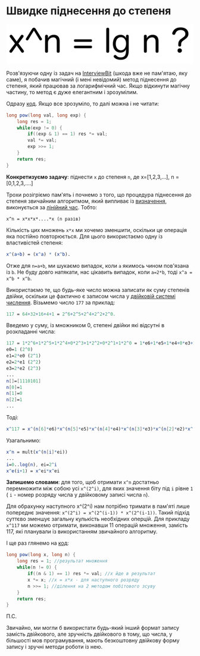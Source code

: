 # Швидке піднесення до степеня

![logo](assets/xn.png)

Розв'язуючи одну із задач на [InterviewBit](https://www.interviewbit.com) (шкода вже не пам'ятаю, яку саме),
я побачив магічний (і мені невідомий) метод піднесення до степеня, який працював
за логарифмічний час. Якщо відкинути магічну частину, то метод є дуже елегантним і зрозумілим.

Одразу [код](https://github.com/YaroslavHavrylovych/dsa/blob/development/algorithms/math/exponentiation_by_squaring/java/Exponentiation.java). Якщо все зрозуміло, то далі можна і не читати:

```java
long pow(long val, long exp) {
    long res = 1;
    while(exp != 0) {
        if((exp & 1) == 1) res *= val;
        val *= val;
        exp >>= 1;
    }
    return res;
}
```

**Конкретизуємо задачу**: піднести `x` до степеня `n`, де x=[1,2,3,...], n = [0,1,2,3,....]

Трохи розігріємо пам'ять і почнемо з того, що процедура піднесення до степеня звичайним алгоритмом, який випливає із 
[визначення](https://uk.wikipedia.org/wiki/%D0%9F%D1%96%D0%B4%D0%BD%D0%B5%D1%81%D0%B5%D0%BD%D0%BD%D1%8F_%D0%B4%D0%BE_%D1%81%D1%82%D0%B5%D0%BF%D0%B5%D0%BD%D1%8F),
виконується за [лінійний час](https://uk.wikipedia.org/wiki/%D0%A7%D0%B0%D1%81%D0%BE%D0%B2%D0%B0_%D1%81%D0%BA%D0%BB%D0%B0%D0%B4%D0%BD%D1%96%D1%81%D1%82%D1%8C_%D0%B0%D0%BB%D0%B3%D0%BE%D1%80%D0%B8%D1%82%D0%BC%D1%83#%D0%9B%D1%96%D0%BD%D1%96%D0%B9%D0%BD%D0%B8%D0%B9_%D1%87%D0%B0%D1%81).
Тобто:

```
x^n = x*x*x*....*x (n разів)
```

Кількість цих множень `x*x` ми хочемо зменшити, оскільки це операція яка постійно повторюється.
Для цього використаємо одну із властивістей степеня:

```mathematica
x^(a+b) = (x^a) * (x^b).
```

Отже для `n=a+b`, ми шукаємо випадок, коли `a` якимось чином пов'язана із `b`. Не буду довго натякати, нас цікавить випадок, коли `a=2*b`, тоді `x^a = x^b * x^b`.

Використаємо те, що будь-яке число можна записати як суму степенів двійки, оскільки це фактично є записом числа у 
[двійковій системі числення](https://uk.wikipedia.org/wiki/%D0%94%D0%B2%D1%96%D0%B9%D0%BA%D0%BE%D0%B2%D0%B0_%D1%81%D0%B8%D1%81%D1%82%D0%B5%D0%BC%D0%B0_%D1%87%D0%B8%D1%81%D0%BB%D0%B5%D0%BD%D0%BD%D1%8F). Візьмемо число `177` за приклад:

```mathematica
117 = 64+32+16+4+1 = 2^6+2^5+2^4+2^2+2^0. 
```

Введемо у суму, із множником 0, степені двійки які відсутні в розкладанні числа:

```mathematica
117 = 1*2^6+1*2^5+1*2^4+0*2^3+1*2^2+0*2^1+1*2^0 = 1*e6+1*e5+1*e4+0*e3+1*e2+0*e1+1*e0,
e0=1 (2^0)
e1=2*e0 (2^1)
e2=2*e1 (2^2)
e3=2*e2 (2^3)
...
n[]=[1110101]
n[0]=1
n[1]=0
n[2]=1
...
```

Тоді:

```mathematica
x^117 = x^(n[6]*e6)*x^(n[5]*e5)*x^(n[4]*e4)*x^(n[3]*e3)*x^(n[2]*e2)*x^(n[1]*e1)*x^(n[0]*e0)
```

Узагальнимо:

```mathematica
x^n = mult(x^(n[i]*ei)) 
...
i=0..log(n), ei=2^i
x^e(i+1) = x^ei*x^ei
```

**Запишемо словами**: для того, щоб отримати `x^n` достатньо перемножити між собою усі `x^(2^i)`, для яких значення біту під `i` рівне `1`  ( `i` - номер розряду числа у двійковому записі числа `n`).

Для обрахунку наступного x^(2^i) нам потрібно тримати в пам'яті лише попереднє значення: `x^(2^i) = x^(2^(i-1)) * x^(2^(i-1))`. Такий підхід суттєво зменшує загальну кулькість необхідних оперцій. Для прикладу `x^117` ми можемо отримати, виконавши 11 операцій множення, замість 117, які планували із використанням звичайного алгоритму.

І ще раз глянемо на [код](https://github.com/YaroslavHavrylovych/dsa/blob/development/algorithms/math/exponentiation_by_squaring/java/Exponentiation.java):

```java
long pow(long x, long n) {
    long res = 1; //результат множення
    while(n != 0) {
        if((n & 1) == 1) res *= val; //x йде в результат
        x *= x; //x = x*x - для наступного розряду
        n >>= 1; //ділення на 2 методом побітового зсуву
    }
    return res;
}
```

П.С.

Звичайно, ми могли б використати будь-який інший формат запису замість двійкового,
але зручність двійкового в тому, що числа, у більшості мов програмування, 
мають безкоштовну двійкову форму запису і зручні методи роботи із нею.